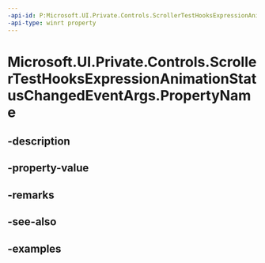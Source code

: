 ```yaml
---
-api-id: P:Microsoft.UI.Private.Controls.ScrollerTestHooksExpressionAnimationStatusChangedEventArgs.PropertyName
-api-type: winrt property
---
```


# Microsoft.UI.Private.Controls.ScrollerTestHooksExpressionAnimationStatusChangedEventArgs.PropertyName

<!--
public string PropertyName { get; }
-->


## -description

## -property-value

## -remarks

## -see-also

## -examples


